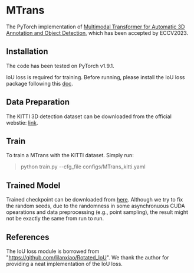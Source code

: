 # MTrans
The PyTorch implementation of [Multimodal Transformer for Automatic 3D Annotation and Object Detection](https://arxiv.org/abs/2207.09805), which has been accepted by ECCV2023.

## Installation
The code has been tested on PyTorch v1.9.1. 

IoU loss is required for training. Before running, please install the IoU loss package following this [doc](https://github.com/Cliu2/MTrans/tree/main/loss#readme).

## Data Preparation
The KITTI 3D detection dataset can be downloaded from the official webstie: [link](http://www.cvlibs.net/datasets/kitti/eval_object.php?obj_benchmark=3d).

## Train
To train a MTrans with the KITTI dataset. Simply run:
> python train.py --cfg_file configs/MTrans_kitti.yaml

## Trained Model
Trained checkpoint can be downloaded from [here](https://connecthkuhk-my.sharepoint.com/:u:/g/personal/lcon7_connect_hku_hk/EYyRIedDNolHr3GSq0b3CZoBgsyI3XVjjtz4STD97WtKUQ?e=IhhNk4).
Although we try to fix the random seeds, due to the randomness in some asynchronuous CUDA opearations and data preprocessing (e.g., point sampling), the result might not be exactly the same from run to run.

## References
The IoU loss module is borrowed from "https://github.com/lilanxiao/Rotated_IoU". We thank the author for providing a neat implementation of the IoU loss.
